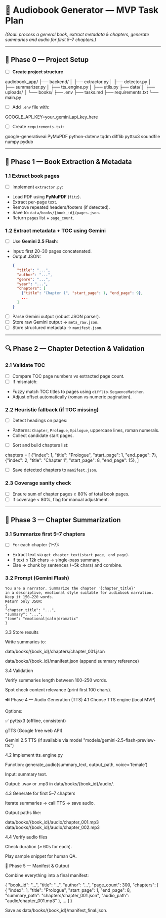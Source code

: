 # 📘 Audiobook Generator — MVP Task Plan
*(Goal: process a general book, extract metadata & chapters, generate summaries and audio for first 5–7 chapters.)*

---

## 🧱 Phase 0 — Project Setup

- [ ] **Create project structure**

audiobook_app/
├── backend/
│ ├── extractor.py
│ ├── detector.py
│ ├── summarizer.py
│ ├── tts_engine.py
│ ├── utils.py
├── data/
│ ├── uploads/
│ └── books/
├── .env
├── tasks.md
├── requirements.txt
└── main.py

- [ ] Add `.env` file with:

GOOGLE_API_KEY=your_gemini_api_key_here

- [ ] Create `requirements.txt`:

google-generativeai
PyMuPDF
python-dotenv
tqdm
difflib
pyttsx3
soundfile
numpy
pydub

---

## 📄 Phase 1 — Book Extraction & Metadata

### 1.1 Extract book pages
- [ ] Implement `extractor.py`:
- Load PDF using **PyMuPDF** (`fitz`).
- Extract per-page text.
- Remove repeated headers/footers (if detected).
- Save to: `data/books/{book_id}/pages.json`.
- Return `pages` list + `page_count`.

### 1.2 Extract metadata + TOC using Gemini
- [ ] Use **Gemini 2.5 Flash**:
- Input: first 20–30 pages concatenated.
- Output JSON:
  ```json
  {
    "title": "...",
    "author": "...",
    "genre": "...",
    "year": "...",
    "chapters": [
      {"title": "Chapter 1", "start_page": 1, "end_page": 9},
      ...
    ]
  }
  ```
- [ ] Parse Gemini output (robust JSON parser).
- [ ] Store raw Gemini output → `meta_raw.json`.
- [ ] Store structured metadata → `manifest.json`.

---

## 🔍 Phase 2 — Chapter Detection & Validation

### 2.1 Validate TOC
- [ ] Compare TOC page numbers vs extracted page count.
- [ ] If mismatch:
- Fuzzy match TOC titles to pages using `difflib.SequenceMatcher`.
- Adjust offset automatically (roman vs numeric pagination).

### 2.2 Heuristic fallback (if TOC missing)
- [ ] Detect headings on pages:
- Patterns: `Chapter`, `Prologue`, `Epilogue`, uppercase lines, roman numerals.
- Collect candidate start pages.
- [ ] Sort and build chapters list:

chapters = [
{"index": 1, "title": "Prologue", "start_page": 1, "end_page": 7},
{"index": 2, "title": "Chapter 1", "start_page": 8, "end_page": 15},
]

- [ ] Save detected chapters to `manifest.json`.

### 2.3 Coverage sanity check
- [ ] Ensure sum of chapter pages ≥ 80% of total book pages.
- [ ] If coverage < 80%, flag for manual adjustment.

---

## 🧠 Phase 3 — Chapter Summarization

### 3.1 Summarize first 5–7 chapters
- [ ] For each chapter (1–7):
- Extract text via `get_chapter_text(start_page, end_page)`.
- If text ≤ 12k chars → single-pass summary.
- Else → chunk by sentences (~5k chars) and combine.

### 3.2 Prompt (Gemini Flash)
```text
You are a narrator. Summarize the chapter '{chapter_title}'
in a descriptive, emotional style suitable for audiobook narration.
Keep it 150–220 words.
Return only JSON:
{
"chapter_title": "...",
"summary": "...",
"tone": "emotional|calm|dramatic"
}
```

3.3 Store results

 Write summaries to:

data/books/{book_id}/chapters/chapter_001.json

data/books/{book_id}/manifest.json (append summary reference)

3.4 Validation

 Verify summaries length between 100–250 words.

 Spot check content relevance (print first 100 chars).

🔊 Phase 4 — Audio Generation (TTS)
4.1 Choose TTS engine (local MVP)

Options:

✅ pyttsx3 (offline, consistent)

gTTS (Google free web API)

Gemini 2.5 TTS (if available via model "models/gemini-2.5-flash-preview-tts")

4.2 Implement tts_engine.py

 Function: generate_audio(summary_text, output_path, voice='female')

Input: summary text.

Output: .wav or .mp3 in data/books/{book_id}/audio/.

4.3 Generate for first 5–7 chapters

 Iterate summaries → call TTS → save audio.

 Output paths like:

data/books/{book_id}/audio/chapter_001.mp3
data/books/{book_id}/audio/chapter_002.mp3

4.4 Verify audio files

 Check duration (≥ 60s for each).

 Play sample snippet for human QA.

🧾 Phase 5 — Manifest & Output

 Combine everything into a final manifest:

{
  "book_id": "...",
  "title": "...",
  "author": "...",
  "page_count": 300,
  "chapters": [
    {
      "index": 1,
      "title": "Prologue",
      "start_page": 1,
      "end_page": 8,
      "summary_path": "chapters/chapter_001.json",
      "audio_path": "audio/chapter_001.mp3"
    },
    ...
  ]
}


 Save as data/books/{book_id}/manifest_final.json.
